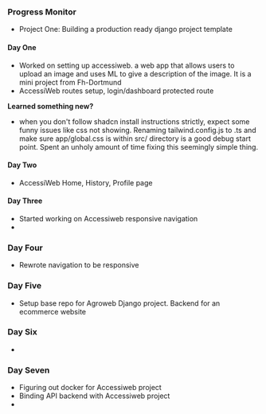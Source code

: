 ### Progress Monitor

- Project One: Building a production ready django project template


#### Day One
- Worked on setting up accessiweb. a web app that allows users to upload an image and uses ML to give a description of the image. It is a mini project from Fh-Dortmund
- AccessiWeb routes setup, login/dashboard protected route


**Learned something new?**
- when you don't follow shadcn install instructions strictly, expect some funny issues like css not showing. Renaming tailwind.config.js to .ts and make sure app/global.css is within src/ directory is a good debug start point. Spent an unholy amount of time fixing this seemingly simple thing.


#### Day Two
- AccessiWeb Home, History, Profile page

#### Day Three
- Started working on Accessiweb responsive navigation
- 

### Day Four
- Rewrote navigation to be responsive

### Day Five
- Setup base repo for Agroweb Django project. Backend for an ecommerce website

### Day Six
- 

### Day Seven
- Figuring out docker for Accessiweb project
- Binding API backend with Accessiweb project 
-  